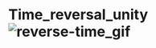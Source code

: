# Time_reversal_unity![reverse-time_gif](https://user-images.githubusercontent.com/64534738/159727954-f11a18b4-0afa-46e6-beae-f3ed24c81ee4.gif)
